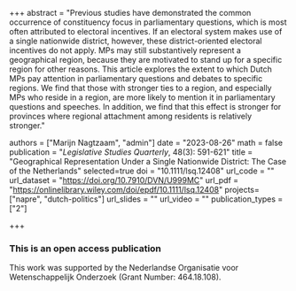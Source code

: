 +++
abstract = "Previous studies have demonstrated the common occurrence of constituency focus in parliamentary questions, which is most often attributed to electoral incentives. If an electoral system makes use of a single nationwide district, however, these district-oriented electoral incentives do not apply. MPs may still substantively represent a geographical region, because they are motivated to stand up for a specific region for other reasons. This article explores the extent to which Dutch MPs pay attention in parliamentary questions and debates to specific regions. We find that those with stronger ties to a region, and especially MPs who reside in a region, are more likely to mention it in parliamentary questions and speeches. In addition, we find that this effect is stronger for provinces where regional attachment among residents is relatively stronger."

authors = ["Marijn Nagtzaam", "admin"]
date = "2023-08-26"
math = false
publication = "*Legislative Studies Quarterly*, 48(3): 591-621"
title = "Geographical Representation Under a Single Nationwide District: The Case of the Netherlands"
selected=true
doi = "10.1111/lsq.12408"
url_code = ""
url_dataset = "https://doi.org/10.7910/DVN/U999MC"
url_pdf = "https://onlinelibrary.wiley.com/doi/epdf/10.1111/lsq.12408"
projects= ["napre", "dutch-politics"]
url_slides = ""
url_video = ""
publication_types = ["2"]

+++

### This is an open access publication <i class="ai ai-open-access"></i> <i class="fab fa-creative-commons"></i> <i class="fab fa-creative-commons-by"></i>

This work was supported by the Nederlandse Organisatie voor Wetenschappelijk Onderzoek (Grant Number: 464.18.108).